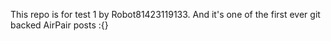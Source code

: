 This repo is for test 1 by Robot81423119133. And it's one of the first ever git backed AirPair posts :{}